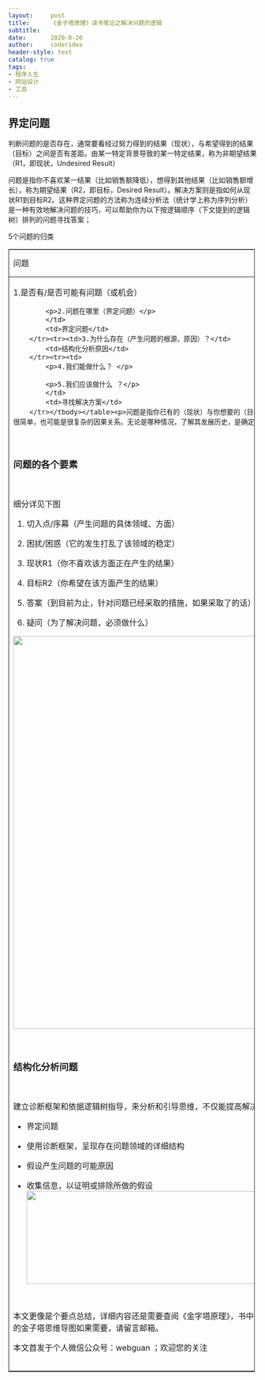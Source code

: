 ```yaml
---
layout:     post
title:      《金子塔原理》读书笔记之解决问题的逻辑
subtitle:   
date:       2020-8-20
author:     coderidea
header-style: text
catalog: true
tags:
- 程序人生
- 网站设计
- 工具
--- 
```

<h2>界定问题</h2>

<p>判断问题的是否存在，通常要看经过努力得到的结果（现状），与希望得到的结果（目标）之间是否有差距。由某一特定背景导致的某一特定结果，称为非期望结果（R1，即现状，Undesired Result）</p>

<p>问题是指你不喜欢某一结果（比如销售额降低），想得到其他结果（比如销售额增长），称为期望结果（R2，即目标，Desired Result）。解决方案则是指如何从现状R1到目标R2。这种界定问题的方法称为连续分析法（统计学上称为序列分析）是一种有效地解决问题的技巧，可以帮助你为以下按逻辑顺序（下文提到的逻辑树）排列的问题寻找答案；</p>

<p>5个问题的归类</p>

<table border="1" cellpadding="1" cellspacing="1" style="width:500px;"><tbody><tr><td>问题</td>
			<td>归类</td>
		</tr><tr><td>
			<p>1.是否有/是否可能有问题（或机会）</p>

			<p>2.问题在哪里（界定问题）</p>
			</td>
			<td>界定问题</td>
		</tr><tr><td>3.为什么存在（产生问题的根源，原因）？</td>
			<td>结构化分析原因</td>
		</tr><tr><td>
			<p>4.我们能做什么？ </p>

			<p>5.我们应该做什么 ？</p>
			</td>
			<td>寻找解决方案</td>
		</tr></tbody></table><p>问题是指你已有的（现状）与你想要的（目标）之间存在差距，这种差距不是凭空产生的，而是来自某一背景，并在一系列特定的条件下产生的。条件可能可很简单，也可能是很复杂的因果关系。无论是哪种情况，了解其发展历史，是确定差距之性质和把握其重要性最基本的过程。</p>

<p> </p>

<h3>问题的各个要素</h3>

<p> </p>

<p>细分详见下图</p>

<ol><li>
	<p>切入点/序幕（产生问题的具体领域、方面）</p>
	</li>
	<li>
	<p>困扰/困惑（它的发生打乱了该领域的稳定）</p>
	</li>
	<li>
	<p>现状R1（你不喜欢该方面正在产生的结果）</p>
	</li>
	<li>
	<p>目标R2（你希望在该方面产生的结果）</p>
	</li>
	<li>
	<p>答案（到目前为止，针对问题已经采取的措施，如果采取了的话）</p>
	</li>
	<li>
	<p>疑问（为了解决问题，必须做什么）</p>
	</li>
</ol><p><img alt="" class="has" height="795" src="https://img-blog.csdnimg.cn/20181225085747839.png?x-oss-process=image/watermark,type_ZmFuZ3poZW5naGVpdGk,shadow_10,text_aHR0cHM6Ly9ibG9nLmNzZG4ubmV0L3RpYW55YXhpYW5n,size_16,color_FFFFFF,t_70" width="1178" /></p>

<p> </p>

<h3>结构化分析问题</h3>

<p> </p>

<p>建立诊断框架和依据逻辑树指导，来分析和引导思维，不仅能提高解决问题的效率，而且简化了把结果构建成金子塔的工作。</p>

<ul><li>
	<p>界定问题</p>
	</li>
	<li>
	<p>使用诊断框架，呈现存在问题领域的详细结构</p>
	</li>
	<li>
	<p>假设产生问题的可能原因</p>
	</li>
	<li>
	<p>收集信息，以证明或排除所做的假设<img alt="" class="has" height="188" src="https://img-blog.csdnimg.cn/20181225085809594.png" width="1003" /></p>
	</li>
</ul><p> </p>

<p>本文更像是个要点总结，详细内容还是需要查阅《金字塔原理》，书中也列举了许多的例子帮助你理解解决问题的逻辑，理解还需要训练和实践这种思维方式。关于文中的金子塔思维导图如果需要，请留言邮箱。</p>

<p>本文首发于个人微信公众号：webguan ；欢迎您的关注</p>

<p><img alt="" class="has" src="https://img-blog.csdn.net/20180825235533667?watermark/2/text/aHR0cHM6Ly9ibG9nLmNzZG4ubmV0L3RpYW55YXhpYW5n/font/5a6L5L2T/fontsize/400/fill/I0JBQkFCMA==/dissolve/70" /></p>